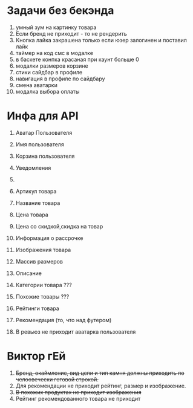 # Задачи без бекэнда

1. умный зум на картинку товара
2. Если бренд не приходит - то не рендерить
3. Кнопка лайка закрашена только если юзер залогинен и поставил лайк
4. таймер на код смс в модалке
5. в баскете конпка красаная при каунт больше 0
6. модалки размеров корзине
7. стики сайдбар в профиле
8. навигация в профиле по сайдбару
9. смена аватарки
10. модалка выбора оплаты



# Инфа для  API

1. Аватар Пользователя
2. Имя пользователя
3. Корзина пользователя
4. Уведомления
5. 

1. Артикул товара
2. Название товара
3. Цена товара
4. Цена со скидкой,cкидка на товар
5. Информация о рассрочке 
6. Изображения товара
7. Массив размеров
8. Описание
9. Категории товара ???
10. Похожие товары ???
11. Рейтинги товара
12. Рекомендация (то, что над футером)

13. В ревьюз не приходит аватарка пользователя



# Виктор гЕй
1. ~~Бренд, окаймление, вид цепи и тип камня должны приходить по челоовечески готовой строкой.~~
2. Для рекомендации не приходит рейтинг, размер и изображение.
3. ~~В похожих продуктах не приходит изображения~~
4. Рейтинг рекомендованного товара не приходит
